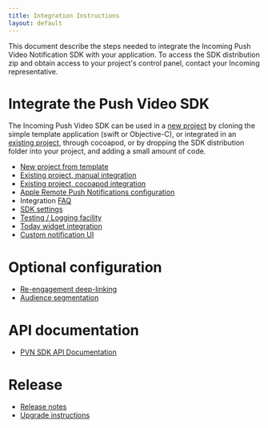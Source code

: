 ```yaml
---
title: Integration Instructions
layout: default 
---
```



This document describe the steps needed to integrate the Incoming Push Video Notification SDK 
with your application. To access the SDK distribution zip and obtain access to your 
project's control panel, contact your Incoming representative.

# Integrate the Push Video SDK #

The Incoming Push Video SDK can be used in a [new project](./new-project.html) by cloning the 
simple template application (swift or Objective-C), or integrated in an [existing project](./existing-project.html),
through cocoapod, or by dropping the SDK distribution folder into your project, and adding a small amount of code.

 * [New project from template](./new-project.html)
 * [Existing project, manual integration](./existing-project.html)
 * [Existing project, cocoapod integration](./existing-project-cocoapod.html)
 * [Apple Remote Push Notifications configuration](./apns.html)
 * Integration [FAQ](./faq.html)
 * [SDK settings](./sdk-settings.html)
 * [Testing / Logging facility](./testing-logging.html)
 * [Today widget integration](./widget-integration.html)
 * [Custom notification UI](./custom-notification-ui.html)

# Optional configuration #
 
 * [Re-engagement deep-linking](./deep-linking.html)
 * [Audience segmentation](./targeting.html)


# API documentation #
 * [PVN SDK API Documentation](./apidoc/html/index.html)

# Release #
 * [Release notes](./release-notes.html)
 * [Upgrade instructions](./upgrade-instructions.html)

 
 